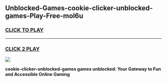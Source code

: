 
## Unblocked-Games-cookie-clicker-unblocked-games-Play-Free-mol6u
<h3>
<a href="https://premium76.site?title=cookie-clicker-unblocked-games&ref=23A">CLICK TO PLAY</a></h3>
<hr>

<h3>
<a href="https://premium76.site?title=cookie-clicker-unblocked-games&ref=23A">CLICK 2 PLAY</a>
  
</h3>

<a href="https://premium76.site?title=cookie-clicker-unblocked-games&ref=23A"><img src="https://clearcache.store/games.png"></a>


**cookie-clicker-unblocked-games games unblocked: Your Gateway to Fun and Accessible Online Gaming**
